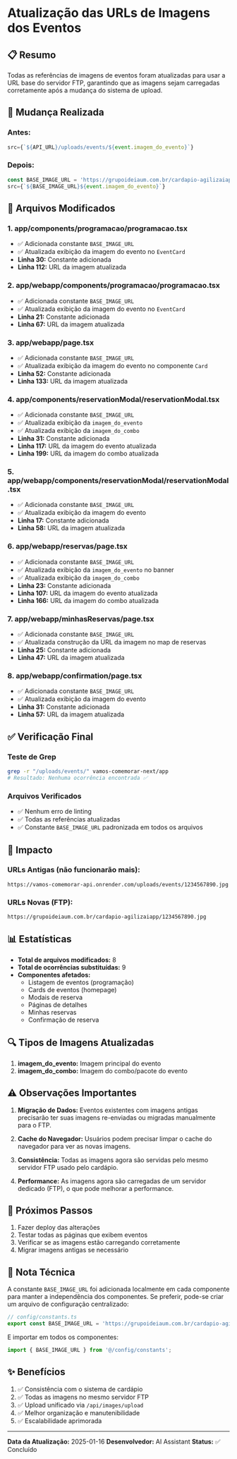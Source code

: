 # Atualização das URLs de Imagens dos Eventos

## 📋 Resumo

Todas as referências de imagens de eventos foram atualizadas para usar a URL base do servidor FTP, garantindo que as imagens sejam carregadas corretamente após a mudança do sistema de upload.

## 🔄 Mudança Realizada

### Antes:
```typescript
src={`${API_URL}/uploads/events/${event.imagem_do_evento}`}
```

### Depois:
```typescript
const BASE_IMAGE_URL = 'https://grupoideiaum.com.br/cardapio-agilizaiapp/';
src={`${BASE_IMAGE_URL}${event.imagem_do_evento}`}
```

## 📁 Arquivos Modificados

### 1. **app/components/programacao/programacao.tsx**
- ✅ Adicionada constante `BASE_IMAGE_URL`
- ✅ Atualizada exibição da imagem do evento no `EventCard`
- **Linha 30:** Constante adicionada
- **Linha 112:** URL da imagem atualizada

### 2. **app/webapp/components/programacao/programacao.tsx**
- ✅ Adicionada constante `BASE_IMAGE_URL`
- ✅ Atualizada exibição da imagem do evento no `EventCard`
- **Linha 21:** Constante adicionada
- **Linha 67:** URL da imagem atualizada

### 3. **app/webapp/page.tsx**
- ✅ Adicionada constante `BASE_IMAGE_URL`
- ✅ Atualizada exibição da imagem do evento no componente `Card`
- **Linha 52:** Constante adicionada
- **Linha 133:** URL da imagem atualizada

### 4. **app/components/reservationModal/reservationModal.tsx**
- ✅ Adicionada constante `BASE_IMAGE_URL`
- ✅ Atualizada exibição da `imagem_do_evento`
- ✅ Atualizada exibição da `imagem_do_combo`
- **Linha 31:** Constante adicionada
- **Linha 117:** URL da imagem do evento atualizada
- **Linha 199:** URL da imagem do combo atualizada

### 5. **app/webapp/components/reservationModal/reservationModal.tsx**
- ✅ Adicionada constante `BASE_IMAGE_URL`
- ✅ Atualizada exibição da imagem do evento
- **Linha 17:** Constante adicionada
- **Linha 58:** URL da imagem atualizada

### 6. **app/webapp/reservas/page.tsx**
- ✅ Adicionada constante `BASE_IMAGE_URL`
- ✅ Atualizada exibição da `imagem_do_evento` no banner
- ✅ Atualizada exibição da `imagem_do_combo`
- **Linha 23:** Constante adicionada
- **Linha 107:** URL da imagem do evento atualizada
- **Linha 166:** URL da imagem do combo atualizada

### 7. **app/webapp/minhasReservas/page.tsx**
- ✅ Adicionada constante `BASE_IMAGE_URL`
- ✅ Atualizada construção da URL da imagem no map de reservas
- **Linha 25:** Constante adicionada
- **Linha 47:** URL da imagem atualizada

### 8. **app/webapp/confirmation/page.tsx**
- ✅ Adicionada constante `BASE_IMAGE_URL`
- ✅ Atualizada exibição da imagem do evento
- **Linha 31:** Constante adicionada
- **Linha 57:** URL da imagem atualizada

## ✅ Verificação Final

### Teste de Grep
```bash
grep -r "/uploads/events/" vamos-comemorar-next/app
# Resultado: Nenhuma ocorrência encontrada ✅
```

### Arquivos Verificados
- ✅ Nenhum erro de linting
- ✅ Todas as referências atualizadas
- ✅ Constante `BASE_IMAGE_URL` padronizada em todos os arquivos

## 🎯 Impacto

### URLs Antigas (não funcionarão mais):
```
https://vamos-comemorar-api.onrender.com/uploads/events/1234567890.jpg
```

### URLs Novas (FTP):
```
https://grupoideiaum.com.br/cardapio-agilizaiapp/1234567890.jpg
```

## 📊 Estatísticas

- **Total de arquivos modificados:** 8
- **Total de ocorrências substituídas:** 9
- **Componentes afetados:**
  - Listagem de eventos (programação)
  - Cards de eventos (homepage)
  - Modais de reserva
  - Páginas de detalhes
  - Minhas reservas
  - Confirmação de reserva

## 🔍 Tipos de Imagens Atualizadas

1. **imagem_do_evento:** Imagem principal do evento
2. **imagem_do_combo:** Imagem do combo/pacote do evento

## ⚠️ Observações Importantes

1. **Migração de Dados:** Eventos existentes com imagens antigas precisarão ter suas imagens re-enviadas ou migradas manualmente para o FTP.

2. **Cache do Navegador:** Usuários podem precisar limpar o cache do navegador para ver as novas imagens.

3. **Consistência:** Todas as imagens agora são servidas pelo mesmo servidor FTP usado pelo cardápio.

4. **Performance:** As imagens agora são carregadas de um servidor dedicado (FTP), o que pode melhorar a performance.

## 🚀 Próximos Passos

1. Fazer deploy das alterações
2. Testar todas as páginas que exibem eventos
3. Verificar se as imagens estão carregando corretamente
4. Migrar imagens antigas se necessário

## 📝 Nota Técnica

A constante `BASE_IMAGE_URL` foi adicionada localmente em cada componente para manter a independência dos componentes. Se preferir, pode-se criar um arquivo de configuração centralizado:

```typescript
// config/constants.ts
export const BASE_IMAGE_URL = 'https://grupoideiaum.com.br/cardapio-agilizaiapp/';
```

E importar em todos os componentes:
```typescript
import { BASE_IMAGE_URL } from '@/config/constants';
```

## ✨ Benefícios

1. ✅ Consistência com o sistema de cardápio
2. ✅ Todas as imagens no mesmo servidor FTP
3. ✅ Upload unificado via `/api/images/upload`
4. ✅ Melhor organização e manutenibilidade
5. ✅ Escalabilidade aprimorada

---

**Data da Atualização:** 2025-01-16
**Desenvolvedor:** AI Assistant
**Status:** ✅ Concluído



